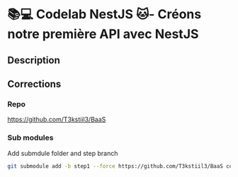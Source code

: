 # 📚💻 Codelab NestJS 🐱- Créons notre première API avec NestJS

## Description

## Corrections 

### Repo

https://github.com/T3kstiil3/BaaS

###  Sub modules  

Add submdule folder and step branch
```sh
git submodule add -b step1 --force https://github.com/T3kstiil3/BaaS corrections/step1
```